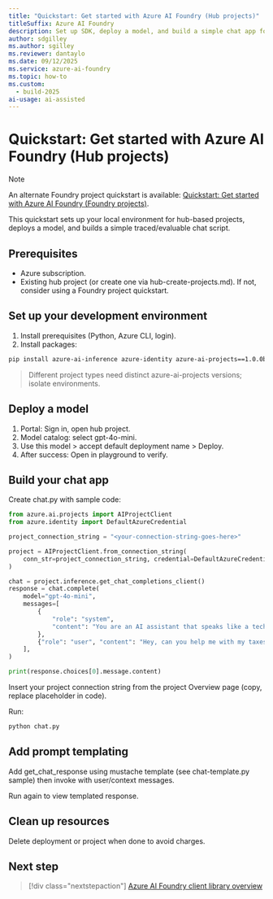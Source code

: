 ```yaml
---
title: "Quickstart: Get started with Azure AI Foundry (Hub projects)"
titleSuffix: Azure AI Foundry
description: Set up SDK, deploy a model, and build a simple chat app for hub-based projects.
author: sdgilley
ms.author: sgilley
ms.reviewer: dantaylo
ms.date: 09/12/2025 
ms.service: azure-ai-foundry
ms.topic: how-to
ms.custom:
  - build-2025
ai-usage: ai-assisted
---
```


# Quickstart: Get started with Azure AI Foundry (Hub projects)

> [!NOTE]
> An alternate Foundry project quickstart is available: [Quickstart: Get started with Azure AI Foundry (Foundry projects)](get-started-code.md).

This quickstart sets up your local environment for hub-based projects, deploys a model, and builds a simple traced/evaluable chat script.

## Prerequisites

- Azure subscription.
- Existing hub project (or create one via hub-create-projects.md). If not, consider using a Foundry project quickstart.

## Set up your development environment

1. Install prerequisites (Python, Azure CLI, login).
2. Install packages:
```bash
pip install azure-ai-inference azure-identity azure-ai-projects==1.0.0b10
```
> Different project types need distinct azure-ai-projects versions; isolate environments.

## Deploy a model

1. Portal: Sign in, open hub project.
2. Model catalog: select gpt-4o-mini.
3. Use this model > accept default deployment name > Deploy.
4. After success: Open in playground to verify.

## Build your chat app

Create chat.py with sample code:
```python
from azure.ai.projects import AIProjectClient
from azure.identity import DefaultAzureCredential

project_connection_string = "<your-connection-string-goes-here>"

project = AIProjectClient.from_connection_string(
    conn_str=project_connection_string, credential=DefaultAzureCredential()
)

chat = project.inference.get_chat_completions_client()
response = chat.complete(
    model="gpt-4o-mini",
    messages=[
        {
            "role": "system",
            "content": "You are an AI assistant that speaks like a techno punk rocker from 2350. Be cool but not too cool. Ya dig?",
        },
        {"role": "user", "content": "Hey, can you help me with my taxes? I'm a freelancer."},
    ],
)

print(response.choices[0].message.content)
```

Insert your project connection string from the project Overview page (copy, replace placeholder in code).

Run:
```bash
python chat.py
```

## Add prompt templating

Add get_chat_response using mustache template (see chat-template.py sample) then invoke with user/context messages.

Run again to view templated response.

## Clean up resources

Delete deployment or project when done to avoid charges.

## Next step

> [!div class="nextstepaction"]
> [Azure AI Foundry client library overview](../how-to/develop/sdk-overview.md)
